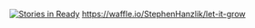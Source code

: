[![Stories in Ready](https://badge.waffle.io/StephenHanzlik/let-it-grow.png?label=ready&title=Ready)](https://waffle.io/StephenHanzlik/let-it-grow)
https://waffle.io/StephenHanzlik/let-it-grow

